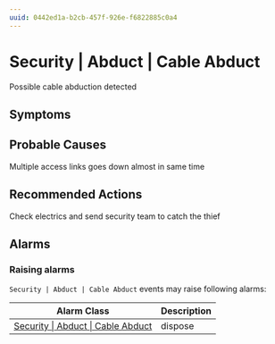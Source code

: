 ```yaml
---
uuid: 0442ed1a-b2cb-457f-926e-f6822885c0a4
---
```

# Security | Abduct | Cable Abduct

Possible cable abduction detected

## Symptoms

## Probable Causes

Multiple access links goes down almost in same time

## Recommended Actions

Check electrics and send security team to catch the thief

## Alarms

### Raising alarms

`Security | Abduct | Cable Abduct` events may raise following alarms:

Alarm Class | Description
--- | ---
[Security \| Abduct \| Cable Abduct](../../../alarm-classes/security/abduct/cable-abduct.md) | dispose
